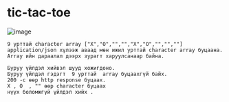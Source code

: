 # tic-tac-toe

![image](https://user-images.githubusercontent.com/6282667/133952829-4c3caf33-9962-4f97-977d-46198e1378a0.png)

```
9 урттай character array ["X","O","","","X","O","","",""]  application/json хүлээж аваад мөн ижил урттай character array буцаана. Array ийн дараалал дээрх зурагт харуулсанаар байна.

```

```
Буруу үйлдэл хийвэл шууд хожигдоно.
Буруу үйлдэл гэдэгт  9 урттай  array буцаахгүй байх.
200 -с өөр http response буцаах.
X , O  , "" өөр character буцаах
нүүх боломжгүй үйлдэл хийх . 
```
